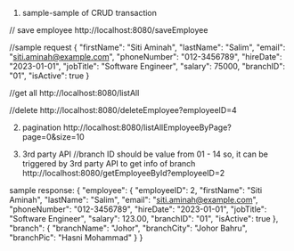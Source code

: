 1. sample-sample of CRUD transaction
  
// save employee
http://localhost:8080/saveEmployee

//sample request
{
  "firstName": "Siti Aminah",
  "lastName": "Salim",
  "email": "siti.aminah@example.com",
  "phoneNumber": "012-3456789",
  "hireDate": "2023-01-01",
  "jobTitle": "Software Engineer",
  "salary": 75000,
  "branchID": "01",
  "isActive": true
}

//get all
http://localhost:8080/listAll

//delete
http://localhost:8080/deleteEmployee?employeeID=4


2. pagination
http://localhost:8080/listAllEmployeeByPage?page=0&size=10


3. 3rd party API
//branch ID should be value from 01 - 14
so, it can be triggered by 3rd party API  to get info of branch
http://localhost:8080/getEmployeeById?employeeID=2

sample response:
{
    "employee": {
        "employeeID": 2,
        "firstName": "Siti Aminah",
        "lastName": "Salim",
        "email": "siti.aminah@example.com",
        "phoneNumber": "012-3456789",
        "hireDate": "2023-01-01",
        "jobTitle": "Software Engineer",
        "salary": 123.00,
        "branchID": "01",
        "isActive": true
    },
    "branch": {
        "branchName": "Johor",
        "branchCity": "Johor Bahru",
        "branchPic": "Hasni Mohammad"
    }
}
